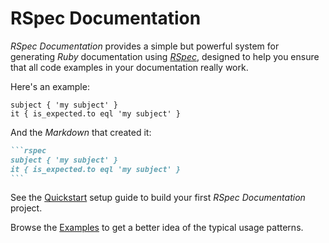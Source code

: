 # RSpec Documentation

_RSpec Documentation_ provides a simple but powerful system for generating _Ruby_ documentation using [_RSpec_](https://rspec.info/), designed to help you ensure that all code examples in your documentation really work.

Here's an example:

```rspec
subject { 'my subject' }
it { is_expected.to eql 'my subject' }
```

And the _Markdown_ that created it:

````markdown
```rspec
subject { 'my subject' }
it { is_expected.to eql 'my subject' }
```
````

See the [Quickstart](introduction/quickstart.html) setup guide to build your first _RSpec Documentation_ project.

Browse the [Examples](examples.html) to get a better idea of the typical usage patterns.
